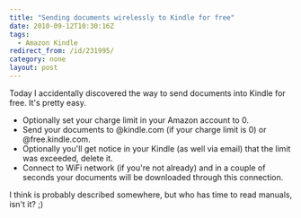 ```yaml
---
title: "Sending documents wirelessly to Kindle for free"
date: 2010-09-12T10:30:16Z
tags:
  - Amazon Kindle
redirect_from: /id/231995/
category: none
layout: post
---
```

Today I accidentally discovered the way to send documents into Kindle for free. It's pretty easy.

* Optionally set your charge limit in your Amazon account to 0.
* Send your documents to <your selected name>@kindle.com (if your charge limit is 0) or <your selected name>@free.kindle.com.
* Optionally you'll get notice in your Kindle (as well via email) that the limit was exceeded, delete it.
* Connect to WiFi network (if you're not already) and in a couple of seconds your documents will be downloaded through this connection.

I think is probably described somewhere, but who has time to read manuals, isn't it? ;)
